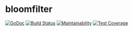 # bloomfilter

[![GoDoc](https://godoc.org/github.com/axamon/bloomfilter?status.svg)](https://godoc.org/github.com/axamon/bloomfilter)
[![Build Status](https://travis-ci.com/axamon/bloomfilter.svg?branch=master)](https://travis-ci.com/axamon/bloomfilter)
[![Maintainability](https://api.codeclimate.com/v1/badges/b7948fdc02b5f7a5eec9/maintainability)](https://codeclimate.com/github/axamon/bloomfilter/maintainability)
[![Test Coverage](https://api.codeclimate.com/v1/badges/b7948fdc02b5f7a5eec9/test_coverage)](https://codeclimate.com/github/axamon/bloomfilter/test_coverage)